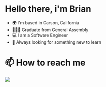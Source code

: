 # Hello there, i'm Brian

- 🌍 I'm based in Carson, California
- 👨🏽‍🎓 Graduate from General Assembly
- 💻 I am a Software Engineer
- 🎒 Always looking for something new to learn

# 📫 How to reach me
<a href="https://www.linkedin.com/in/brianmonirath/"><img src="https://img.shields.io/badge/LinkedIn-0077B5?style=for-the-badge&logo=linkedin&logoColor=white"/> </a>

